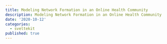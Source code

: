 ```yaml
---
title: Modeling Network Formation in an Online Health Community
description: Modeling Network Formation in an Online Health Community
date: '2020-10-12'
categories:
  - sveltekit
published: true
---
```



